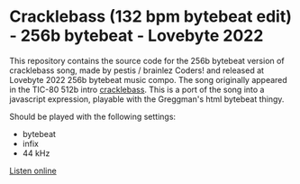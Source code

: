 # Cracklebass (132 bpm bytebeat edit) - 256b bytebeat - Lovebyte 2022

This repository contains the source code for the 256b bytebeat version
of cracklebass song, made by pestis / brainlez Coders! and released at
Lovebyte 2022 256b bytebeat music compo. The song originally appeared in
the TIC-80 512b intro
[cracklebass](https://github.com/vsariola/cracklebass). This is a port
of the song into a javascript expression, playable with the Greggman's
html bytebeat thingy.

Should be played with the following settings:
- bytebeat
- infix
- 44 kHz

[Listen online](https://greggman.com/downloads/examples/html5bytebeat/html5bytebeat.html#t=0&e=0&s=44100&bb=5d00000100ff0000000000000000141bc3a3e33e13a131d2d9a7cff3a392381601e7e49b08d501ba96adb959571d7a50e2a7bf0c771cb5068d804653b7eafeb5d3865ec90d0a677ebbb1cf80a454e24ed24061c06963637a15ef1940383527bbb8b0fac1cd820500163eebad46607d61b1861add03f9cb33d3c45e000e08e370dc23925660f06571e7d556d6a49242a516b11499a85a269f7c5024d8acfe0d70c2d33a9e88bf02053f50c3a126093b926537d8dae74433f21335cf4dfde9b88c2c1ca5300112288b0d71b8e7d2654b816e9cbdad10bcf8857a24ba55ca99616862199ad5565abb9b97fff3f79000)
